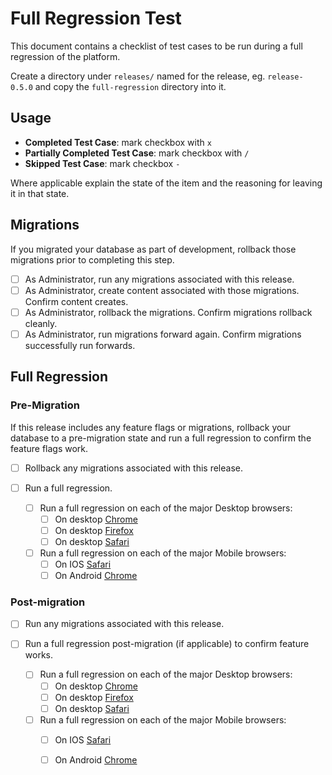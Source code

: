 # Full Regression Test

This document contains a checklist of test cases to be run during a full
regression of the platform. 

Create a directory under `releases/` named for the release, eg. `release-0.5.0`
and copy the `full-regression` directory into it. 

## Usage

- **Completed Test Case**: mark checkbox with `x` 
- **Partially Completed Test Case**: mark checkbox with `/`
- **Skipped Test Case**: mark checkbox `-`

Where applicable explain the state of the item and the reasoning for leaving it
in that state.

## Migrations

If you migrated your database as part of development, rollback those migrations
prior to completing this step. 

- [ ] As Administrator, run any migrations associated with this release.
- [ ] As Administrator, create content associated with those migrations. Confirm content creates.
- [ ] As Administrator, rollback the migrations. Confirm migrations rollback cleanly.
- [ ] As Administrator, run migrations forward again. Confirm migrations successfully run forwards.

## Full Regression

### Pre-Migration

If this release includes any feature flags or migrations, rollback your
database to a pre-migration state and run a full regression to confirm the
feature flags work.

- [ ] Rollback any migrations associated with this release.

- [ ] Run a full regression.
    - [ ] Run a full regression on each of the major Desktop browsers:
        - [ ] On desktop [Chrome](desktop/chrome.md)
        - [ ] On desktop [Firefox](desktop/firefox.md)
        - [ ] On desktop [Safari](desktop/safari.md)
    - [ ] Run a full regression on each of the major Mobile browsers:
        - [ ] On IOS [Safari](mobile/ios/safari.md)
        - [ ] On Android [Chrome](mobile/android/chrome.md)

### Post-migration

- [ ] Run any migrations associated with this release.

- [ ] Run a full regression post-migration (if applicable) to confirm feature
    works.
    - [ ] Run a full regression on each of the major Desktop browsers:
        - [ ] On desktop [Chrome](desktop/chrome.md)
        - [ ] On desktop [Firefox](desktop/firefox.md)
        - [ ] On desktop [Safari](desktop/safari.md)
    - [ ] Run a full regression on each of the major Mobile browsers:
        - [ ] On IOS [Safari](mobile/ios/safari.md)
        - [ ] On Android [Chrome](mobile/android/chrome.md)

